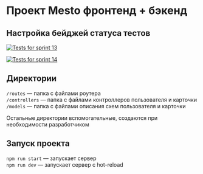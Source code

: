 
# Проект Mesto фронтенд + бэкенд

## Настройка бейджей статуса тестов

[![Tests for sprint 13](https://github.com/lemonlemongit/express-mesto-gha/actions/workflows/tests-13-sprint.yml/badge.svg)](https://github.com/${lemonlemongit}/${express-mesto-gha}/actions/workflows/tests-13-sprint.yml) 

[![Tests for sprint 14](https://github.com/lemonlemongit/express-mesto-gha/actions/workflows/tests-14-sprint.yml/badge.svg)](https://github.com/${lemonlemongit}/${express-mesto-gha}/actions/workflows/tests-14-sprint.yml)

## Директории

`/routes` — папка с файлами роутера  
`/controllers` — папка с файлами контроллеров пользователя и карточки   
`/models` — папка с файлами описания схем пользователя и карточки  
  
Остальные директории вспомогательные, создаются при необходимости разработчиком

## Запуск проекта

`npm run start` — запускает сервер   
`npm run dev` — запускает сервер с hot-reload
